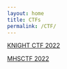 ```yaml
---
layout: home
title: CTFs
permalink: /CTF/
---
```


[KNIGHT CTF 2022](https://p4rsz.me/2022/01/22/knight-ctf.html)

[MHSCTF 2022](https://p4rsz.me/2022/02/26/mhsctf-2022.html)
